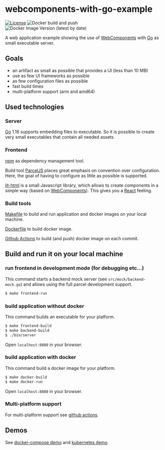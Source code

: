 # webcomponents-with-go-example

[![License](https://img.shields.io/badge/License-Apache%202.0-blue.svg)](https://opensource.org/licenses/Apache-2.0)
![Docker build and push](https://github.com/larmic/webcomponents-with-go-example/workflows/Docker%20build%20and%20push/badge.svg)
![Docker Image Version (latest by date)](https://img.shields.io/docker/v/larmic/webcomponents-with-go-example)

A web application example showing the use of [WebComponents](https://developer.mozilla.org/de/docs/Web/Web_Components) 
with [Go](https://golang.org/) as small executable server.

## Goals

* an artifact as small as possible that provides a UI (less than 10 MB)
* use as few UI frameworks as possible
* as few configuration files as possible
* fast build times
* multi-platform support (arm and amd64)

## Used technologies

### Server

[Go](https://golang.org/) 1.16 supports embedding files to executable. So it is possible to create very small 
executables that contain all needed assets.

### Frontend

[npm](https://www.npmjs.com/) as dependency management tool.

Build tool [ParcelJS](https://v2.parceljs.org/) places great emphasis on convention over configuration. Here, the goal 
of having to configure as little as possible is supported.

[lit-html](https://lit-html.polymer-project.org/) is a small Javascript library, which allows to create components in 
a simple way (based on [WebComponents](https://developer.mozilla.org/de/docs/Web/Web_Components)). This gives you a 
[React](https://reactjs.org/) feeling.

### Build tools

[Makefile](https://www.gnu.org/software/make/manual/make.html#Makefiles) to build and run application and docker images
on your local machine.

[Dockerfile](https://docs.docker.com/engine/reference/builder/) to build docker image.

[Github Actions](https://github.com/features/actions) to build (and push) docker image on each commit.

## Build and run it on your local machine

### run frontend in development mode (for debugging etc...)

This command starts a backend mock server (see `src/mock/backend-mock.go`) and allows using the full parcel development support.

```sh 
$ make frontend-run
```

### build application without docker

This command builds an executable for your platform.

```sh 
$ make frontend-build
$ make backend-build
$ ./bin/server
```

Open `localhost:8080` in your browser.

### build application with docker

This command build a docker image for your platform.

```sh 
$ make docker-build
$ make docker-run
```

Open `localhost:8080` in your browser.

### Multi-platform support

For multi-platform support see [github actions](.github/workflows/docker-build-and-push.yml).

## Demos

See [docker-compose demo](example/docker/readme.md) and
[kubernetes demo](example/kubernetes/readme.md).
